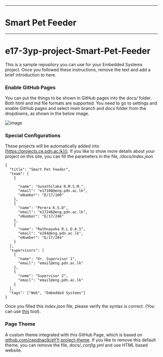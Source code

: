 ___
# Smart Pet Feeder
___

# e17-3yp-project-Smart-Pet-Feeder

This is a sample repository you can use for your Embedded Systems project. Once you followed these instructions, remove the text and add a brief introduction to here.

### Enable GitHub Pages

You can put the things to be shown in GitHub pages into the _docs/_ folder. Both html and md file formats are supported. You need to go to settings and enable GitHub pages and select _main_ branch and _docs_ folder from the dropdowns, as shown in the below image.

![image](https://user-images.githubusercontent.com/11540782/98789936-028d3600-2429-11eb-84be-aaba665fdc75.png)

### Special Configurations

These projects will be automatically added into [https://projects.ce.pdn.ac.lk](). If you like to show more details about your project on this site, you can fill the parameters in the file, _/docs/index.json_

```
{
  "title": "Smart Pet Feeder",
  "team": [
    {

      "name": "Gunathilaka R.M.S.M.",
      "email": "e17100@eng.pdn.ac.lk",
      "eNumber": "E/17/100"
    },
    {
      "name": "Perera K.S.D",
      "email": "e17246@eng.pdn.ac.lk",
      "eNumber": "E/17/246"
    },
    {
      "name": "Rathnayaka R.L.D.A.S",
      "email": "e284@eng.pdn.ac.lk",
      "eNumber": "E/17/284"
    }
  ],
  "supervisors": [
    {
      "name": "Dr. Supervisor 1",
      "email": "email@eng.pdn.ac.lk"
    },
    {
      "name": "Supervisor 2",
      "email": "email@eng.pdn.ac.lk"
    }
  ],
  "tags": ["Web", "Embedded Systems"]
}
```

Once you filled this _index.json_ file, please verify the syntax is correct. (You can use [this](https://jsonlint.com/) tool).

### Page Theme

A custom theme integrated with this GitHub Page, which is based on [github.com/cepdnaclk/eYY-project-theme](https://github.com/cepdnaclk/eYY-project-theme). If you like to remove this default theme, you can remove the file, _docs/\_config.yml_ and use HTML based website.
